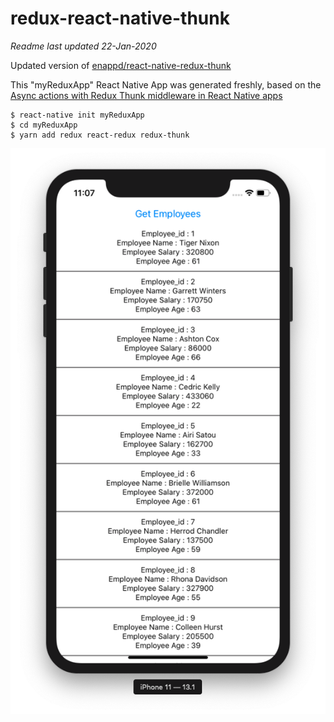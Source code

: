 # redux-react-native-thunk

*Readme last updated 22-Jan-2020*

Updated version of [enappd/react-native-redux-thunk](https://github.com/enappd/react-native-redux-thunk)

This "myReduxApp" React Native App was generated freshly, based on the [Async actions with Redux Thunk middleware in React Native apps](https://enappd.com/blog/async-actions-with-redux-thunk-middleware-in-react-native-apps-1/100/)

```
$ react-native init myReduxApp
$ cd myReduxApp
$ yarn add redux react-redux redux-thunk
```

![](ScreenShot.png)
